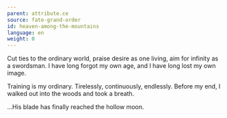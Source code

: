 ```yaml
---
parent: attribute.ce
source: fate-grand-order
id: heaven-among-the-mountains
language: en
weight: 0
---
```


Cut ties to the ordinary world, praise desire as one living, aim for infinity as a swordsman.
I have long forgot my own age, and I have long lost my own image.

Training is my ordinary.
Tirelessly, continuously, endlessly.
Before my end, I walked out into the woods and took a breath.

…His blade has finally reached the hollow moon.

